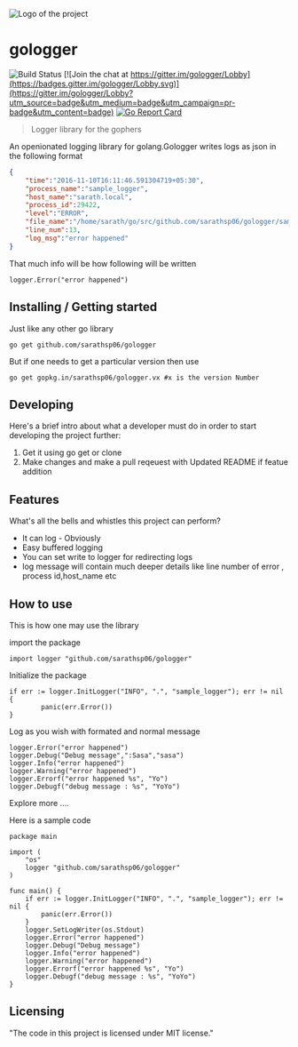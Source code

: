 ![Logo of the project](http://www.davesgames.net/papercraft/png/gallery-logs-01.png)

# gologger
![Build Status](https://api.travis-ci.org/sarathsp06/gologger.svg?branch=master)
[![Join the chat at https://gitter.im/gologger/Lobby](https://badges.gitter.im/gologger/Lobby.svg)](https://gitter.im/gologger/Lobby?utm_source=badge&utm_medium=badge&utm_campaign=pr-badge&utm_content=badge) [![Go Report Card](https://goreportcard.com/badge/github.com/sarathsp06/gologger)](https://goreportcard.com/report/github.com/sarathsp06/gologger)
> Logger library for the gophers

An openionated logging library for golang.Gologger writes logs as json in the following format

```json
{
    "time":"2016-11-10T16:11:46.591304719+05:30",
    "process_name":"sample_logger",
    "host_name":"sarath.local",
    "process_id":29422,
    "level":"ERROR",
    "file_name":"/home/sarath/go/src/github.com/sarathsp06/gologger/sample/main.go",
    "line_num":13,
    "log_msg":"error happened"
}
```  

That much info will be how following will be written
```golang
logger.Error("error happened")
```

## Installing / Getting started

Just like any other go library

```shell
go get github.com/sarathsp06/gologger
```
But if one needs to get a particular version then use 

```shell
go get gopkg.in/sarathsp06/gologger.vx #x is the version Number
``` 


## Developing

Here's a brief intro about what a developer must do in order to start developing
the project further:

1. Get it using go get or clone
2. Make changes and make a pull reqeuest with Updated README if featue addition 


## Features

What's all the bells and whistles this project can perform?
* It can log - Obviously
* Easy buffered logging 
* You can set write to logger for redirecting logs
* log message will contain much deeper details like line number of error , process id,host_name  etc


## How to use
This is how one may use the library

import the package 
```golang
import logger "github.com/sarathsp06/gologger"
``` 
Initialize the  package 
```golang
if err := logger.InitLogger("INFO", ".", "sample_logger"); err != nil {
		panic(err.Error())
}
```
Log as you wish with formated and normal message

```golang
logger.Error("error happened")
logger.Debug("Debug message",":Sasa","sasa")
logger.Info("error happened")
logger.Warning("error happened")
logger.Errorf("error happened %s", "Yo")
logger.Debugf("debug message : %s", "YoYo")
```

Explore more ....


Here is a sample code

```golang
package main

import (
	"os"
	logger "github.com/sarathsp06/gologger"
)

func main() {
	if err := logger.InitLogger("INFO", ".", "sample_logger"); err != nil {
		panic(err.Error())
	}
	logger.SetLogWriter(os.Stdout)
	logger.Error("error happened")
	logger.Debug("Debug message")
	logger.Info("error happened")
	logger.Warning("error happened")
	logger.Errorf("error happened %s", "Yo")
	logger.Debugf("debug message : %s", "YoYo")
}
```

## Licensing


"The code in this project is licensed under MIT license."
